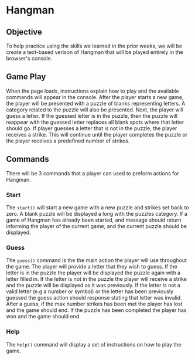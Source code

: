 # Hangman

## Objective

To help practice using the skills we learned in the prior weeks, we will be create a text-based verison of Hangman that will be played entirely in the browser's console.

## Game Play

When the page loads, instructions explain how to play and the available commands will appear in the console. After the player starts a new game, the player will be presented with a puzzle of blanks representing letters. A category related to the puzzle will also be presented. Next, the player will guess a letter. If the guessed letter is in the puzzle, then the puzzle will reappear with the guessed letter replaces all blank spots where that letter should go. If player guesses a letter that is not in the puzzle, the player receives a strike. This will continue until the player completes the puzzle or the player receives a predefined number of strikes.

## Commands

There will be 3 commands that a player can used to preform actions for Hangman.

### Start

The `start()` will start a new game with a new puzzle and strikes set back to zero. A blank puzzle will be displayed a long with the puzzles category. If a game of Hangman has already been started, and message should return informing the player of the current game, and the current puzzle should be displayed.

### Guess

The `guess()` command is the the main action the player will use throughout the game. The player will provide a letter that they wish to guess. If the letter is in the puzzle the player will be displayed the puzzle again with a letter filled in. If the letter is not in the puzzle the player will receive a strike and the puzzle will be displayed as it was previously. If the letter is not a valid letter (e.g a number or symbol) or the letter has been previously guessed the guess action should response stating that letter was invalid. After a guess, if the max number strikes has been met the player has lost and the game should end. If the puzzle has been completed the player has won and the game should end.

### Help

The `help()` command will display a set of instructions on how to play the game.
